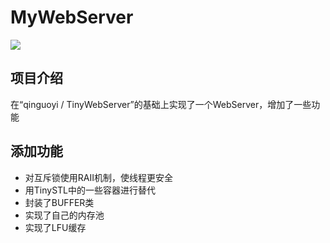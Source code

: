 # MyWebServer

![](https://img.shields.io/badge/language-c++-green.svg)

项目介绍
----

在“qinguoyi / TinyWebServer”的基础上实现了一个WebServer，增加了一些功能

添加功能
----

+ 对互斥锁使用RAII机制，使线程更安全
+ 用TinySTL中的一些容器进行替代
+ 封装了BUFFER类
+ 实现了自己的内存池
+ 实现了LFU缓存
